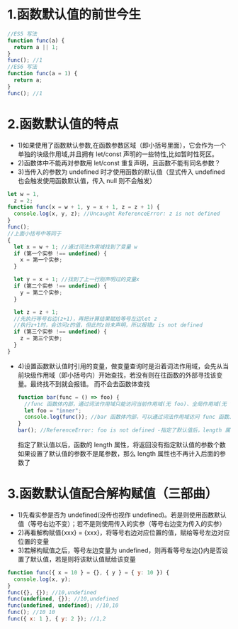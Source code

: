 # 1.函数默认值的前世今生

```js
//ES5 写法
function func(a) {
  return a || 1;
}
func(); //1
//ES6 写法
function func(a = 1) {
  return a;
}
func(); //1
```

# 2.函数默认值的特点

- 1)如果使用了函数默认参数,在函数参数区域（即小括号里面），它会作为一个单独的块级作用域,并且拥有 let/const 声明的一些特性,比如暂时性死区。
- 2)函数体中不能再对参数用 let/const 重复声明，且函数不能有同名参数？
- 3)当传入的参数为 undefined 时才使用函数的默认值（显式传入 undefined 也会触发使用函数默认值，传入 null 则不会触发）

```js
let w = 1,
  z = 2;
function func(x = w + 1, y = x + 1, z = z + 1) {
  console.log(x, y, z); //Uncaught ReferenceError: z is not defined
}
func();
//上面小括号中等同于
{
  let x = w + 1; //通过词法作用域找到了变量 w
  if (第一个实参 !== undefined) {
    x = 第一个实参;
  }

  let y = x + 1; //找到了上一行刚声明过的变量x
  if (第二个实参 !== undefined) {
    y = 第二个实参;
  }

  let z = z + 1;
  //先执行等号右边(z+1)，再把计算结果赋给等号左边let z
  //执行z+1时，会访问z的值，但此时z尚未声明，所以报错z is not defined
  if (第三个实参 !== undefined) {
    z = 第三个实参;
  }
}
```

- 4)设置函数默认值时引用的变量，做变量查询时是沿着词法作用域，会先从当前块级作用域（即小括号内）开始查找，若没有则在往函数的外部寻找该变量。最终找不到就会报错。
  而不会去函数体查找

  ```js
  function bar(func = () => foo) {
    //func 函数体内部，通过词法作用域只能访问当前作用域(无 foo)、全局作用域(无 foo)
    let foo = "inner";
    console.log(func()); //bar 函数体内部，可以通过词法作用域访问 func 函数、foo 变量、this；
  }
  bar(); //ReferenceError: foo is not defined -指定了默认值后，length 属性将失真
  ```

  指定了默认值以后，函数的 length 属性，将返回没有指定默认值的参数个数
  如果设置了默认值的参数不是尾参数，那么 length 属性也不再计入后面的参数了

# 3.函数默认值配合解构赋值（三部曲）

- 1)先看实参是否为 undefined(没传也视作 undefined)。若是则使用函数默认值（等号右边不变）；若不是则使用传入的实参（等号右边变为传入的实参）
- 2)再看解构赋值{xxx} = {xxx}，将等号右边对应位置的值，赋给等号左边对应位置的变量
- 3)若解构赋值之后，等号左边变量为 undefined，则再看等号左边{}内是否设置了默认值，若是则将该默认值赋给该变量

```js
function func({ x = 10 } = {}, { y } = { y: 10 }) {
  console.log(x, y);
}
func({}, {}); //10,undefined
func(undefined, {}); //10,undefined
func(undefined, undefined); //10,10
func(); //10 10
func({ x: 1 }, { y: 2 }); //1,2
```
